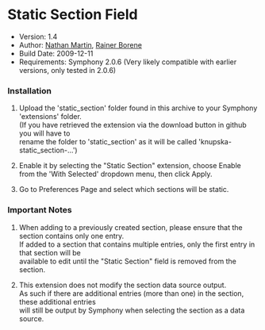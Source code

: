 Static Section Field
====================

- Version: 1.4
- Author: [Nathan Martin](mailto:nathan@knupska.com), [Rainer Borene](mailto:rainerborene@gmail.com)
- Build Date: 2009-12-11
- Requirements: Symphony 2.0.6 (Very likely compatible with earlier versions, only tested in 2.0.6)

### Installation

1. Upload the 'static_section' folder found in this archive to your Symphony 'extensions' folder.  
   (If you have retrieved the extension via the download button in github you will have to  
   rename the folder to 'static_section' as it will be called 'knupska-static_section-...')  

2. Enable it by selecting the "Static Section" extension, choose Enable from the 'With Selected' dropdown menu, then click Apply.

3. Go to Preferences Page and select which sections will be static.

### Important Notes

1. When adding to a previously created section, please ensure that the section contains only one entry.  
   If added to a section that contains multiple entries, only the first entry in that section will be  
   available to edit until the "Static Section" field is removed from the section.

2. This extension does not modify the section data source output.  
   As such if there are additional entries (more than one) in the section, these additional entries  
   will still be output by Symphony when selecting the section as a data source.
